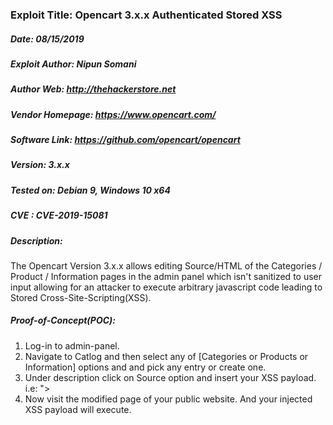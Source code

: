 ### Exploit Title: Opencart 3.x.x Authenticated Stored XSS

##### Date: *08/15/2019*

##### Exploit Author: **Nipun Somani**

##### Author Web: http://thehackerstore.net

##### Vendor Homepage: https://www.opencart.com/

##### Software Link: https://github.com/opencart/opencart

##### Version: 3.x.x

##### Tested on: Debian 9, Windows 10 x64

##### CVE : CVE-2019-15081

##### Description:

The Opencart Version 3.x.x allows editing Source/HTML of the Categories /
Product / Information pages in the admin panel which isn't sanitized to
user input allowing for an attacker to execute arbitrary javascript code
leading to Stored Cross-Site-Scripting(XSS).

##### Proof-of-Concept(POC):

1. Log-in to admin-panel.
2. Navigate to Catlog and then select any of [Categories or Products or Information] options and and pick any entry or create one.
3. Under description click on Source option and insert your XSS payload.
i.e: "><script>alert("XSS")</script>
4. Now visit the modified page of your public website. And your injected XSS payload will execute.

